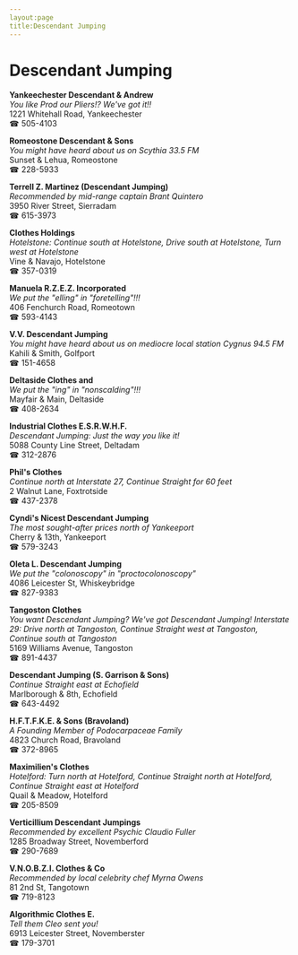 ```yaml
---
layout:page
title:Descendant Jumping
---
```

# Descendant Jumping

**Yankeechester Descendant & Andrew**  
_You like Prod our Pliers!? We've got it!!_  
1221 Whitehall Road, Yankeechester  
☎ 505-4103



**Romeostone Descendant & Sons**  
_You might have heard about us on Scythia 33.5 FM_  
Sunset & Lehua, Romeostone  
☎ 228-5933



**Terrell Z. Martinez (Descendant Jumping)**  
_Recommended by mid-range captain Brant Quintero_  
3950 River Street, Sierradam  
☎ 615-3973



**Clothes Holdings**  
_Hotelstone: Continue south at Hotelstone, Drive south at Hotelstone, Turn west at Hotelstone_  
Vine & Navajo, Hotelstone  
☎ 357-0319



**Manuela R.Z.E.Z. Incorporated**  
_We put the "elling" in "foretelling"!!!_  
406 Fenchurch Road, Romeotown  
☎ 593-4143



**V.V. Descendant Jumping**  
_You might have heard about us on mediocre local station Cygnus 94.5 FM_  
Kahili & Smith, Golfport  
☎ 151-4658



**Deltaside Clothes and**  
_We put the "ing" in "nonscalding"!!!_  
Mayfair & Main, Deltaside  
☎ 408-2634



**Industrial Clothes E.S.R.W.H.F.**  
_Descendant Jumping: Just the way you like it!_  
5088 County Line Street, Deltadam  
☎ 312-2876



**Phil's Clothes**  
_Continue north at Interstate 27, Continue Straight for 60 feet_  
2 Walnut Lane, Foxtrotside  
☎ 437-2378



**Cyndi's Nicest Descendant Jumping**  
_The most sought-after prices north of Yankeeport_  
Cherry & 13th, Yankeeport  
☎ 579-3243



**Oleta L. Descendant Jumping**  
_We put the "colonoscopy" in "proctocolonoscopy"_  
4086 Leicester St, Whiskeybridge  
☎ 827-9383



**Tangoston Clothes**  
_You want Descendant Jumping? We've got Descendant Jumping! 
Interstate 29: Drive north at Tangoston, Continue Straight west at Tangoston, Continue south at Tangoston_  
5169 Williams Avenue, Tangoston  
☎ 891-4437



**Descendant Jumping (S. Garrison & Sons)**  
_Continue Straight east at Echofield_  
Marlborough & 8th, Echofield  
☎ 643-4492



**H.F.T.F.K.E. & Sons (Bravoland)**  
_A Founding Member of Podocarpaceae Family_  
4823 Church Road, Bravoland  
☎ 372-8965



**Maximilien's Clothes**  
_Hotelford: Turn north at Hotelford, Continue Straight north at Hotelford, Continue Straight east at Hotelford_  
Quail & Meadow, Hotelford  
☎ 205-8509



**Verticillium Descendant Jumpings**  
_Recommended by excellent Psychic Claudio Fuller_  
1285 Broadway Street, Novemberford  
☎ 290-7689



**V.N.O.B.Z.I. Clothes & Co**  
_Recommended by local celebrity chef Myrna Owens_  
81 2nd St, Tangotown  
☎ 719-8123



**Algorithmic Clothes E.**  
_Tell them Cleo sent you!_  
6913 Leicester Street, Novemberster  
☎ 179-3701



